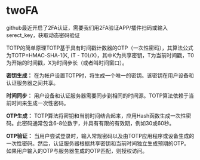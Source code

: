# twoFA
github最近开启了2FA认证，需要我们用2FA验证APP/插件扫码或输入serect_key，获取动态密码验证

TOTP的简单原理TOTP基于具有时间戳计数器的OTP（一次性密码），其算法公式为TOTP=HMAC-SHA-1(K, (T - T0)/X)，其中K为共享密钥，T为当前时间戳，T0为开始的时间戳，X为时间步长（或者叫时间窗口）。

**密钥生成：** 在为帐户设置TOTP时，将生成一个唯一的密钥。该密钥在用户设备和认证服务器之间共享。

**时间同步：** 用户设备和认证服务器需要同步到相同的时间源。TOTP算法依赖于当前时间来生成一次性密码。

**OTP生成：** TOTP算法将密钥和当前时间结合起来，应用Hash函数生成一次性密码。此密码通常包含6-8位数字，并具有有限的有效期，例如30或60秒。

**OTP验证：** 当用户尝试登录时，输入常规密码以及由TOTP应用程序或设备生成的一次性密码。然后，认证服务器根据共享密钥和当前时间独立生成预期的OTP。如果用户输入的OTP与服务器生成的OTP匹配，则授权访问。